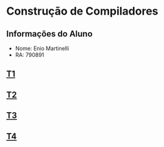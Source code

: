 # Construção de Compiladores

## Informações do Aluno
- Nome: Enio Martinelli
- RA: 790891

## [T1](https://github.com/enio-martinelli/la-lexico/tree/t1-analisador-lexico)
## [T2](https://github.com/enio-martinelli/la-lexico/tree/t2-analisador-sintatico)
## [T3](https://github.com/enio-martinelli/la-lexico/tree/t3-analisador-semantico)
## [T4](https://github.com/enio-martinelli/la-lexico/tree/t4-analisador-semantico2)








